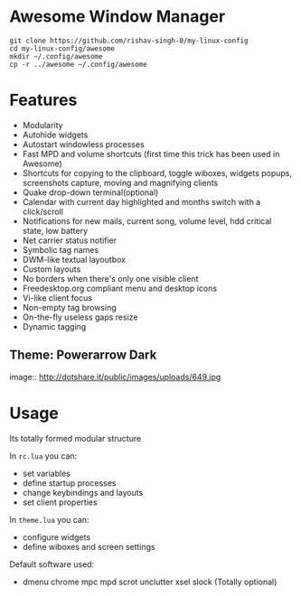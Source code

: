 # Awesome Window Manager 

```
git clone https://github.com/rishav-singh-0/my-linux-config
cd my-linux-config/awesome
mkdir ~/.config/awesome
cp -r ../awesome ~/.config/awesome

```

# Features

- Modularity
- Autohide widgets
- Autostart windowless processes
- Fast MPD and volume shortcuts (first time this trick has been used in Awesome)
- Shortcuts for copying to the clipboard, toggle wiboxes, widgets popups, screenshots capture, moving and magnifying clients
- Quake drop-down terminal(optional)
- Calendar with current day highlighted and months switch with a click/scroll
- Notifications for new mails, current song, volume level, hdd critical state, low battery
- Net carrier status notifier
- Symbolic tag names
- DWM-like textual layoutbox
- Custom layouts
- No borders when there's only one visible client
- Freedesktop.org compliant menu and desktop icons
- Vi-like client focus
- Non-empty tag browsing
- On-the-fly useless gaps resize
- Dynamic tagging

## Theme: **Powerarrow Dark**

image:: http://dotshare.it/public/images/uploads/649.jpg

# Usage

Its totally formed modular structure

In ``rc.lua`` you can:
* set variables
* define startup processes
* change keybindings and layouts
* set client properties

In ``theme.lua`` you can:

* configure widgets
* define wiboxes and screen settings

Default software used:

   - dmenu chrome mpc mpd scrot unclutter xsel slock (Totally optional)